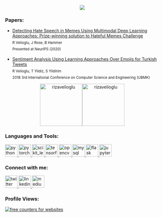 <!--
Here are some ideas to get you started:
- 🔭 I’m currently working on ...
- 🌱 I’m currently learning ...
- 👯 I’m looking to collaborate on ...
- 🤔 I’m looking for help with ...
- 💬 Ask me about ...
- 📫 How to reach me: ...
- 😄 Pronouns: ...
- ⚡ Fun fact: ...
-->

<!-- GIF source: https://giphy.com/gifs/space-nebula-nebulae-MXQnyEQwBJ6eTj90L5 -->
<!-- Edited on: https://ezgif.com/ -->
<center>
  <img src="./gif_header.gif">
</center>
<!-- <a href="https://linkedin.com/in/veliogluriza">
  <img height="138px" align="center" src="./gif_header.gif"/>
</a> -->

<h3 align="left"> Papers: </h3>
  <ul>
      <li>
          <!-- arXiv link "https://arxiv.org/abs/2012.12975" -->
          <a href="https://www.researchgate.net/publication/347880819_Detecting_Hate_Speech_in_Memes_Using_Multimodal_Deep_Learning_Approaches_Prize-winning_solution_to_Hateful_Memes_Challenge">
          Detecting Hate Speech in Memes Using Multimodal Deep Learning Approaches: Prize-winning solution to Hateful Memes Challenge</a>
          <br>
          <sub>R Velioglu, J Rose, B Hammer </sub> <br>
          <sub> Presented at NeurIPS (2020) </sub>
      </li> <br>
      <li>
          <a href="https://www.researchgate.net/publication/329619746_Sentiment_Analysis_Using_Learning_Approaches_Over_Emojis_for_Turkish_Tweets">
          Sentiment Analysis Using Learning Approaches Over Emojis for Turkish Tweets</a>
          <br>
          <sub>R Velioglu, T Yildiz, S Yildirim </sub> <br>
          <sub> 2018 3rd International Conference on Computer Science and Engineering (UBMK) </sub>
      </li>
  </ul>

<center>
  <img height="138px" align="center" src="https://github-readme-stats.vercel.app/api?username=rizavelioglu&hide_border=true&show_icons=true&line_height=21&text_color=FBCEB1&icon_color=FF00FF&title_color=E5E4E2&bg_color=1500,00008B,301934,023020&theme=graywhite" alt="rizavelioglu"/><img height="138px" align="center" src="https://github-readme-stats.vercel.app/api/top-langs?username=rizavelioglu&show_icons=true&locale=en&layout=compact&text_color=FBCEB1&icon_color=FF00FF&title_color=E5E4E2&bg_color=1500,023020,301934,00008B&theme=graywhite" alt="rizavelioglu"/>
</center>

<h3 align="left"> Languages and Tools: </h3>
  <p align="left">
    <a href="https://www.python.org" target="_blank">
      <img src="https://www.vectorlogo.zone/logos/python/python-icon.svg" alt="python" width="40" height="40"/>
    </a>
    <a href="https://pytorch.org/" target="_blank">
      <img src="https://www.vectorlogo.zone/logos/pytorch/pytorch-icon.svg" alt="pytorch" width="40" height="40"/>
    </a>
    <a href="https://scikit-learn.org/" target="_blank">
      <img src="https://upload.wikimedia.org/wikipedia/commons/0/05/Scikit_learn_logo_small.svg" alt="scikit_learn" width="40" height="40"/>
    </a>
    <a href="https://www.tensorflow.org" target="_blank">
      <img src="https://www.vectorlogo.zone/logos/tensorflow/tensorflow-icon.svg" alt="tensorflow" width="40" height="40"/>
    </a>
    <a href="https://opencv.org/" target="_blank">
      <img src="https://www.vectorlogo.zone/logos/opencv/opencv-icon.svg" alt="opencv" width="40" height="40"/>
    </a>
    <a href="https://www.mysql.com/" target="_blank">
      <img src="https://www.vectorlogo.zone/logos/mysql/mysql-official.svg" alt="mysql" width="40" height="40"/>
    </a>
    <a href="https://flask.palletsprojects.com/en/1.1.x/" target="_blank">
      <img src="https://www.vectorlogo.zone/logos/pocoo_flask/pocoo_flask-icon.svg" alt="flask" width="40" height="40"/>
    </a>
    <a href="https://jupyter.org/" target="_blank">
      <img src="https://www.vectorlogo.zone/logos/jupyter/jupyter-icon.svg" alt="jupyter" width="40" height="40"/>
    </a>
  </p>

<h3 align="left"> Connect with me: </h3>
  <p align="left">
    <a href="https://twitter.com/rizavelioglu" target="_blank">
      <img src="https://www.vectorlogo.zone/logos/twitter/twitter-tile.svg" alt="twitter" width="40" height="40"/>
    </a>
    <a href="https://linkedin.com/in/veliogluriza" target="_blank">
      <img src="https://www.vectorlogo.zone/logos/linkedin/linkedin-tile.svg" alt="linkedin" width="40" height="40"/>
    </a>
    <a href="https://medium.com/@rizavelioglu" target="_blank">
      <img src="https://www.vectorlogo.zone/logos/medium/medium-tile.svg" alt="medium" width="40" height="40"/>
    </a>
  </p>

<h3 align="left"> Profile Views: </h3>
  <a href="https://www.freecounterstat.com" title="free counters for websites"><img src="https://counter8.stat.ovh/private/freecounterstat.php?c=444wnlrd1re5rk2snkgmlts77eqy9wn2" border="0" title="free counters for websites" alt="free counters for websites">
  </a>
